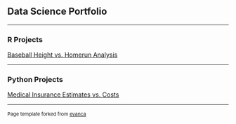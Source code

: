 ## Data Science Portfolio

---

### R Projects

[Baseball Height vs. Homerun Analysis]([/sample_page]https://github.com/ckucewicz21/ckucewicz21.github.io/blob/5f07f648a731496982b137ec50adc2b18a6b0673/Analyzing%20Baseball%20Data_%20Does%20Height%20Affect%20Power.pdf)


---
### Python Projects

[Medical Insurance Estimates vs. Costs](/pdf/sample_presentation.pdf)



---
<p style="font-size:11px">Page template forked from <a href="https://github.com/evanca/quick-portfolio">evanca</a></p>
<!-- Remove above link if you don't want to attibute -->
